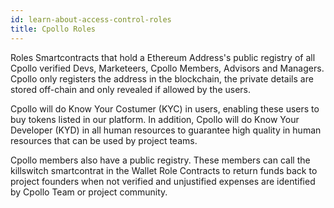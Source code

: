 ```yaml
---
id: learn-about-access-control-roles
title: Cpollo Roles
---
```


Roles Smartcontracts that hold a Ethereum Address's public registry of all Cpollo verified Devs, Marketeers, Cpollo Members, Advisors and Managers. Cpollo only registers the address in the blockchain, the private details are stored off-chain and only revealed if allowed by the users.


Cpollo will do Know Your Costumer (KYC)  in users, enabling these users to buy tokens listed in our platform. In addition, Cpollo will do Know Your Developer (KYD) in all human resources to guarantee high quality in human resources that can be used by project teams.



Cpollo members also have a public registry. These members can call the killswitch smartcontrat in the Wallet Role Contracts to return funds back
to project founders when not verified and unjustified expenses are identified by Cpollo Team or project community. 



